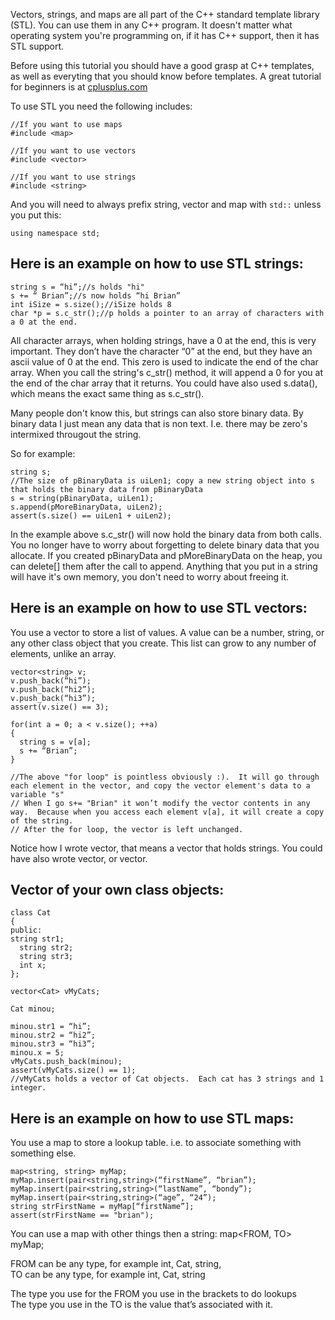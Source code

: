 Vectors, strings, and maps are all part of the C++ standard template library (STL).  You can use them in any C++ program.  It doesn't matter what operating system you're programming on, if it has C++ support, then it has STL support.

Before using this tutorial you should have a good grasp at C++ templates,  as well as everyting that you should know before templates.  A great tutorial for beginners is at [cplusplus.com][1]

To use STL you need the following includes:

    //If you want to use maps
    #include <map>

    //If you want to use vectors
    #include <vector>

    //If you want to use strings
    #include <string>


And you will need to always prefix string, vector and map with `std::` unless you put this:

    using namespace std;


## Here is an example on how to use STL strings:

    string s = “hi”;//s holds "hi"
    s += “ Brian”;//s now holds “hi Brian”
    int iSize = s.size();//iSize holds 8
    char *p = s.c_str();//p holds a pointer to an array of characters with a 0 at the end.

All character arrays, when holding strings, have a 0 at the end, this is very important.  They don’t have the character “0” at the end, but they have an ascii value of 0 at the end.  This zero is used to indicate the end of the char array.  When you call the string's c_str() method, it will append a 0 for you at the end of the char array that it returns.  You could have also used s.data(), which means the exact same thing as s.c_str().

Many people don't know this, but strings can also store binary data.  By binary data I just mean any data that is non text.  I.e. there may be zero's intermixed througout the string.  

So for example:

    string s;
    //The size of pBinaryData is uiLen1; copy a new string object into s that holds the binary data from pBinaryData
    s = string(pBinaryData, uiLen1);
    s.append(pMoreBinaryData, uiLen2);
    assert(s.size() == uiLen1 + uiLen2);

In the example above s.c_str() will now hold the binary data from both calls. You no longer have to worry about forgetting to delete binary data that you allocate.  If you created pBinaryData and pMoreBinaryData on the heap, you can delete[] them after the call to append.  Anything that you put in a string will have it's own memory, you don't need to worry about freeing it.

## Here is an example on how to use STL vectors:

You use a vector to store a list of values.  A value can be a number, string, or any other class object that you create.  This list can grow to any number of elements, unlike an array.

    vector<string> v;
    v.push_back(“hi”);
    v.push_back(“hi2”);
    v.push_back(“hi3”);
    assert(v.size() == 3);

    for(int a = 0; a < v.size(); ++a)
    {
      string s = v[a];
      s += “Brian”;
    }

    //The above "for loop" is pointless obviously :).  It will go through each element in the vector, and copy the vector element's data to a variable "s"
    // When I go s+= "Brian" it won’t modify the vector contents in any way.  Because when you access each element v[a], it will create a copy of the string.
    // After the for loop, the vector is left unchanged.

Notice how I wrote vector<string>, that means a vector that holds strings.  You could have also wrote vector<int>, or vector<AnyOtherType>.

## Vector of your own class objects:

    class Cat
    {
    public:
    string str1;
      string str2;
      string str3;
      int x;
    };

    vector<Cat> vMyCats;

    Cat minou;

    minou.str1 = “hi”;
    minou.str2 = “hi2”;
    minou.str3 = “hi3”;
    minou.x = 5;
    vMyCats.push_back(minou);
    assert(vMyCats.size() == 1);
    //vMyCats holds a vector of Cat objects.  Each cat has 3 strings and 1 integer.

## Here is an example on how to use STL maps:

You use a map to store a lookup table.  i.e. to associate something with something else.

    map<string, string> myMap;
    myMap.insert(pair<string,string>(“firstName”, “brian”);
    myMap.insert(pair<string,string>(“lastName”, “bondy”);
    myMap.insert(pair<string,string>(“age”, “24”);
    string strFirstName = myMap[“firstName”];
    assert(strFirstName == "brian");

You can use a map with other things then a string:  map<FROM, TO> myMap;

FROM can be any type, for example int, Cat, string,  
TO can be any type, for example int, Cat, string

The type you use for the FROM you use in the brackets to do lookups  
The type you use in the TO is the value that’s associated with it.

[1]: http://www.cplusplus.com
